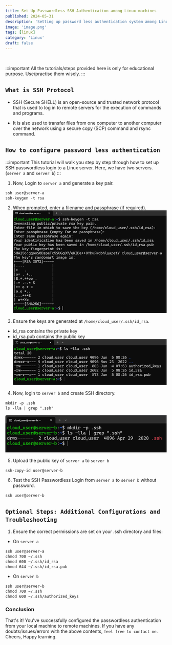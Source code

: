 ```yaml
---
title: Set Up Passwordless SSH Authentication among Linux machines
published: 2024-05-31
description: 'Setting up password less authentication system among Linux machines'
image: 'image.png'
tags: [linux]
category: 'Linux'
draft: false
---
```

<br>

:::important
All the tutorials/steps provided here is only for educational purpose. Use/practise them wisely.
:::

## `What is SSH Protocol`

- SSH (Secure SHELL) is an open-source and trusted network protocol that is used to log in to remote servers for the execution of commands and programs.

- It is also used to transfer files from one computer to another computer over the network using a secure copy (SCP) command and rsync command.


## `How to configure password less authentication`
:::important
This tutorial will walk you step by step through how to set up SSH passwordless login to a Linux server. Here, we have two servers. (`server a` and `server b`)
:::

1. Now, Login to `server a` and generate a key pair.
```shell
ssh user@server-a
ssh-keygen -t rsa
```

2. When prompted, enter a filename and passphrase (if required).
![alt text](image-1.png)

3. Ensure the keys are generated at `/home/cloud_user/.ssh/id_rsa`.
- id_rsa contains the private key
- id_rsa.pub contains the public key
![alt text](image-2.png)
<!-- <img src="https://www.strongdm.com/hubfs/ssh-passwordless-tutorial.jpeg" width="400" height="500"/>
<img src="https://www.strongdm.com/hubfs/ssh-passwordless-tutorial.jpeg" width="100%" height="auto"/>
<img src="https://placehold.co/600x400"/> -->
<!-- <img src="https://www.strongdm.com/hubfs/ssh-passwordless-tutorial.jpeg"/> -->

4. Now, login to `server b` and create SSH directory.
```shell
mkdir -p .ssh
ls -lla | grep ".ssh"
```
![alt text](image-3.png)

5. Upload the public key of `server a` to `server b`
```shell
ssh-copy-id user@server-b
```

6. Test the SSH Passwordless Login from `server a` to `server b` without password.
```shell
ssh user@server-b
```
## `Optional Steps: Additional Configurations and Troubleshooting`

1. Ensure the correct permissions are set on your .ssh directory and files:
- On `server a`
```shell
ssh user@server-a
chmod 700 ~/.ssh
chmod 600 ~/.ssh/id_rsa
chmod 644 ~/.ssh/id_rsa.pub
```

- On `server b`
```shell
ssh user@server-b
chmod 700 ~/.ssh
chmod 600 ~/.ssh/authorized_keys
```

### Conclusion
That's it! You've successfully configured the passwordless authentication from your local machine to remote machines. If you have any doubts/issues/errors with the above contents, `feel free to contact me`. Cheers, Happy learning.
